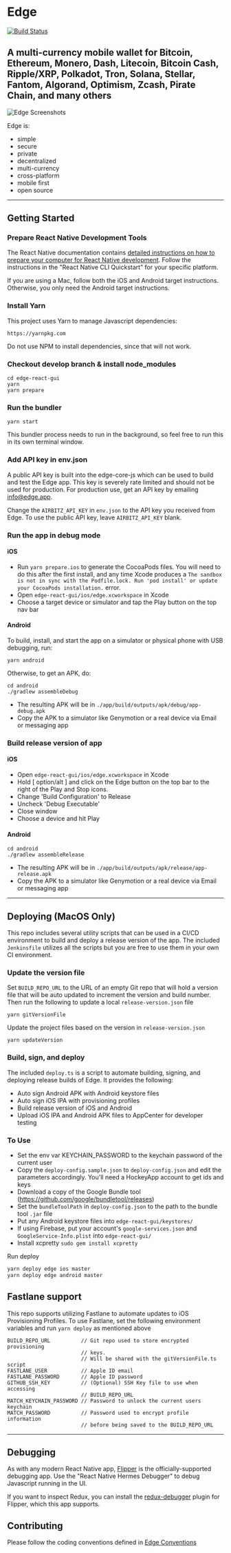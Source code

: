# Edge

[![Build Status](https://travis-ci.com/EdgeApp/edge-react-gui.svg?branch=develop)](https://travis-ci.com/EdgeApp/edge-react-gui)

## A multi-currency mobile wallet for Bitcoin, Ethereum, Monero, Dash, Litecoin, Bitcoin Cash, Ripple/XRP, Polkadot, Tron, Solana, Stellar, Fantom, Algorand, Optimism, Zcash, Pirate Chain, and many others

![Edge Screenshots](https://edge.app/wp-content/uploads/2023/04/Edge-Mock-ups.png)

Edge is:

- simple
- secure
- private
- decentralized
- multi-currency
- cross-platform
- mobile first
- open source

---

## Getting Started

### Prepare React Native Development Tools

The React Native documentation contains [detailed instructions on how to prepare your computer for React Native development](https://reactnative.dev/docs/environment-setup). Follow the instructions in the "React Native CLI Quickstart" for your specific platform.

If you are using a Mac, follow both the iOS and Android target instructions. Otherwise, you only need the Android target instructions.

### Install Yarn

This project uses Yarn to manage Javascript dependencies:

    https://yarnpkg.com

Do not use NPM to install dependencies, since that will not work.

### Checkout develop branch & install node_modules

    cd edge-react-gui
    yarn
    yarn prepare

### Run the bundler

    yarn start

This bundler process needs to run in the background, so feel free to run this in its own terminal window.

### Add API key in env.json

A public API key is built into the edge-core-js which can be used to build and test the Edge app. This key is severely rate limited and should not be used for production. For production use, get an API key by emailing info@edge.app.

Change the `AIRBITZ_API_KEY` in `env.json` to the API key you received from Edge. To use the public API key, leave `AIRBITZ_API_KEY` blank.

### Run the app in debug mode

#### iOS

- Run `yarn prepare.ios` to generate the CocoaPods files. You will need to do this after the first install, and any time Xcode produces a `The sandbox is not in sync with the Podfile.lock. Run 'pod install' or update your CocoaPods installation.` error.
- Open `edge-react-gui/ios/edge.xcworkspace` in Xcode
- Choose a target device or simulator and tap the Play button on the top nav bar

#### Android

To build, install, and start the app on a simulator or physical phone with USB debugging, run:

    yarn android

Otherwise, to get an APK, do:

    cd android
    ./gradlew assembleDebug

- The resulting APK will be in `./app/build/outputs/apk/debug/app-debug.apk`
- Copy the APK to a simulator like Genymotion or a real device via Email or messaging app

### Build release version of app

#### iOS

- Open `edge-react-gui/ios/edge.xcworkspace` in Xcode
- Hold [ option/alt ] and click on the Edge button on the top bar to the right of the Play and Stop icons.
- Change 'Build Configuration' to Release
- Uncheck 'Debug Executable'
- Close window
- Choose a device and hit Play

#### Android

    cd android
    ./gradlew assembleRelease

- The resulting APK will be in `./app/build/outputs/apk/release/app-release.apk`
- Copy the APK to a simulator like Genymotion or a real device via Email or messaging app

---

## Deploying (MacOS Only)

This repo includes several utility scripts that can be used in a CI/CD
environment to build and deploy a release version of the app. The
included `Jenkinsfile` utilizes all the scripts but you are free to
use them in your own CI environment.

### Update the version file

Set `BUILD_REPO_URL` to the URL of an empty Git repo that will hold a version
file that will be auto updated to increment the version and build number. Then
run the following to update a local `release-version.json` file

    yarn gitVersionFile

Update the project files based on the version in `release-version.json`

    yarn updateVersion


### Build, sign, and deploy

The included `deploy.ts` is a script to automate building, signing, and deploying release builds of Edge. It provides the following:

- Auto sign Android APK with Android keystore files
- Auto sign iOS IPA with provisioning profiles
- Build release version of iOS and Android
- Upload iOS IPA and Android APK files to AppCenter for developer testing

### To Use

- Set the env var KEYCHAIN_PASSWORD to the keychain password of the current user
- Copy the `deploy-config.sample.json` to `deploy-config.json` and edit the parameters accordingly. You'll need a HockeyApp account to get ids and keys
- Download a copy of the Google Bundle tool (https://github.com/google/bundletool/releases)
- Set the `bundleToolPath` in `deploy-config.json` to the path to the bundle tool `.jar` file
- Put any Android keystore files into `edge-react-gui/keystores/`
- If using Firebase, put your account's `google-services.json` and `GoogleService-Info.plist` into `edge-react-gui/`
- Install xcpretty `sudo gem install xcpretty`

Run deploy

```sh
yarn deploy edge ios master
yarn deploy edge android master
```

## Fastlane support

This repo supports utilizing Fastlane to automate updates to iOS Provisioning
Profiles. To use Fastlane, set the following environment variables and run
`yarn deploy` as mentioned above

    BUILD_REPO_URL          // Git repo used to store encrypted provisioning
                            // keys.
                            // Will be shared with the gitVersionFile.ts script
    FASTLANE_USER           // Apple ID email
    FASTLANE_PASSWORD       // Apple ID password
    GITHUB_SSH_KEY          // (Optional) SSH Key file to use when accessing
                            // BUILD_REPO_URL
    MATCH_KEYCHAIN_PASSWORD // Password to unlock the current users keychain
    MATCH_PASSWORD          // Password used to encrypt profile information
                            // before being saved to the BUILD_REPO_URL
---

## Debugging

As with any modern React Native app, [Flipper](https://fbflipper.com/) is the officially-supported debugging app. Use the "React Native Hermes Debugger" to debug Javascript running in the UI.

If you want to inspect Redux, you can install the [redux-debugger](https://github.com/jk-gan/flipper-plugin-redux-debugger) plugin for Flipper, which this app supports.

## Contributing

Please follow the coding conventions defined in [Edge Conventions](https://github.com/Airbitz/edge-conventions)
